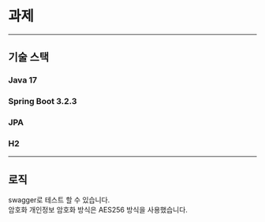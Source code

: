 # 과제
___
## 기술 스택
### Java 17
### Spring Boot 3.2.3
### JPA 
### H2
___
## 로직
swagger로 테스트 할 수 있습니다.<br>
암호화 개인정보 암호화 방식은 AES256 방식을 사용했습니다.


